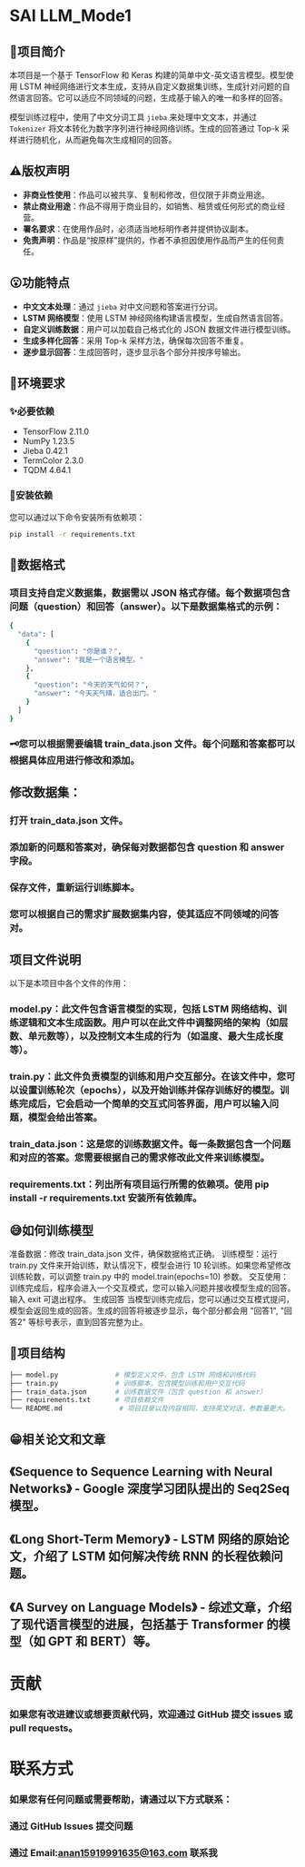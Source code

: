 # SAI LLM_Mode1

## 🚩项目简介

本项目是一个基于 TensorFlow 和 Keras 构建的简单中文-英文语言模型。模型使用 LSTM 神经网络进行文本生成，支持从自定义数据集训练，生成针对问题的自然语言回答。它可以适应不同领域的问题，生成基于输入的唯一和多样的回答。

模型训练过程中，使用了中文分词工具 `jieba` 来处理中文文本，并通过 `Tokenizer` 将文本转化为数字序列进行神经网络训练。生成的回答通过 Top-k 采样进行随机化，从而避免每次生成相同的回答。

## ⚠️版权声明

- **非商业性使用**：作品可以被共享、复制和修改，但仅限于非商业用途。
- **禁止商业用途**：作品不得用于商业目的，如销售、租赁或任何形式的商业经营。
- **署名要求**：在使用作品时，必须适当地标明作者并提供协议副本。
- **免责声明**：作品是“按原样”提供的，作者不承担因使用作品而产生的任何责任。

## 😮功能特点

- **中文文本处理**：通过 `jieba` 对中文问题和答案进行分词。
- **LSTM 网络模型**：使用 LSTM 神经网络构建语言模型，生成自然语言回答。
- **自定义训练数据**：用户可以加载自己格式化的 JSON 数据文件进行模型训练。
- **生成多样化回答**：采用 Top-k 采样方法，确保每次回答不重复。
- **逐步显示回答**：生成回答时，逐步显示各个部分并按序号输出。

## 🫥环境要求

### ✨必要依赖

- TensorFlow 2.11.0
- NumPy 1.23.5
- Jieba 0.42.1
- TermColor 2.3.0
- TQDM 4.64.1

### 🥽安装依赖

您可以通过以下命令安装所有依赖项：

```bash
pip install -r requirements.txt

```
## 🧾数据格式
### 项目支持自定义数据集，数据需以 JSON 格式存储。每个数据项包含问题（question）和回答（answer）。以下是数据集格式的示例：
```bash
{
  "data": [
    {
      "question": "你是谁？",
      "answer": "我是一个语言模型。"
    },
    {
      "question": "今天的天气如何？",
      "answer": "今天天气晴，适合出门。"
    }
  ]
}
```

### 🗝️您可以根据需要编辑 train_data.json 文件。每个问题和答案都可以根据具体应用进行修改和添加。

## 修改数据集：

### 打开 train_data.json 文件。
### 添加新的问题和答案对，确保每对数据都包含 question 和 answer 字段。
### 保存文件，重新运行训练脚本。
### 您可以根据自己的需求扩展数据集内容，使其适应不同领域的问答对。

## 项目文件说明
以下是本项目中各个文件的作用：

### model.py：此文件包含语言模型的实现，包括 LSTM 网络结构、训练逻辑和文本生成函数。用户可以在此文件中调整网络的架构（如层数、单元数等），以及控制文本生成的行为（如温度、最大生成长度等）。

### train.py：此文件负责模型的训练和用户交互部分。在该文件中，您可以设置训练轮次（epochs），以及开始训练并保存训练好的模型。训练完成后，它会启动一个简单的交互式问答界面，用户可以输入问题，模型会给出答案。

### train_data.json：这是您的训练数据文件。每一条数据包含一个问题和对应的答案。您需要根据自己的需求修改此文件来训练模型。

### requirements.txt：列出所有项目运行所需的依赖项。使用 pip install -r requirements.txt 安装所有依赖库。


## 😅如何训练模型
准备数据：修改 train_data.json 文件，确保数据格式正确。
训练模型：运行 train.py 文件来开始训练，默认情况下，模型会进行 10 轮训练。如果您希望修改训练轮数，可以调整 train.py 中的 model.train(epochs=10) 参数。
交互使用：训练完成后，程序会进入一个交互模式，您可以输入问题并接收模型生成的回答。输入 exit 可退出程序。
生成回答
当模型训练完成后，您可以通过交互模式提问，模型会返回生成的回答。生成的回答将被逐步显示，每个部分都会用 "回答1", "回答2" 等标号表示，直到回答完整为止。

## 🫠项目结构
```bash
├── model.py              # 模型定义文件，包含 LSTM 网络和训练代码
├── train.py              # 训练脚本，包含模型训练和用户交互代码
├── train_data.json       # 训练数据文件（包含 question 和 answer）
├── requirements.txt      # 项目依赖文件
└── README.md              # 项目目录以及内容相同，支持英文对话，参数量更大。
```

## 😁相关论文和文章
## 《Sequence to Sequence Learning with Neural Networks》 - Google 深度学习团队提出的 Seq2Seq 模型。
## 《Long Short-Term Memory》 - LSTM 网络的原始论文，介绍了 LSTM 如何解决传统 RNN 的长程依赖问题。
## 《A Survey on Language Models》 - 综述文章，介绍了现代语言模型的进展，包括基于 Transformer 的模型（如 GPT 和 BERT）等。

# 贡献
### 如果您有改进建议或想要贡献代码，欢迎通过 GitHub 提交 issues 或 pull requests。

# 联系方式
### 如果您有任何问题或需要帮助，请通过以下方式联系：

### 通过 GitHub Issues 提交问题
### 通过 Email:anan15919991635@163.com 联系我
